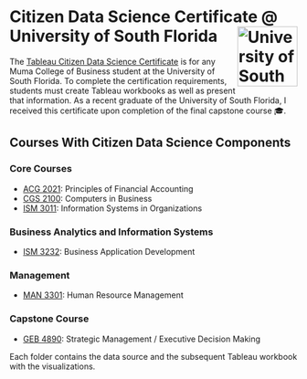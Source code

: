 # Citizen Data Science Certificate @ University of South Florida <img src="https://gistcdn.githack.com/englands/084f8497793f4f5c0742686e94f507b6/raw/38009343f55b57deb2e12ed0b7573b73ac170a4b/usflogo.svg" alt="University of South Florida Logo" width=105 align=right>           
The [Tableau Citizen Data Science Certificate](https://www.usf.edu/business/centers/analytics-creativity/tableau-citizen-data-science-certificate.aspx) is for any Muma College of Business student at the University of South Florida. To complete the certification requirements, students must create Tableau workbooks as well as present that information. As a recent graduate of the University of South Florida, I received this certificate upon completion of the final capstone course 🎓. 

## Courses With Citizen Data Science Components
### Core Courses
- [ACG 2021](https://usfweb.usf.edu/academic-programs/details/prefix/ACG/code/2021): Principles of Financial Accounting
- [CGS 2100](https://usfweb.usf.edu/academic-programs/details/prefix/CGS/code/2100): Computers in Business
- [ISM 3011](https://usfweb.usf.edu/academic-programs/details/prefix/ISM/code/3011): Information Systems in Organizations

### Business Analytics and Information Systems
- [ISM 3232](https://usfweb.usf.edu/academic-programs/details/prefix/ISM/code/3232): Business Application Development
  
### Management
- [MAN 3301](https://usfweb.usf.edu/academic-programs/details/prefix/MAN/code/3301): Human Resource Management
  
### Capstone Course
- [GEB 4890](https://cloud.usf.edu/academic-programs/details/prefix/GEB/code/4890): Strategic  Management / Executive Decision Making

Each folder contains the data source and the subsequent Tableau workbook with the visualizations.
